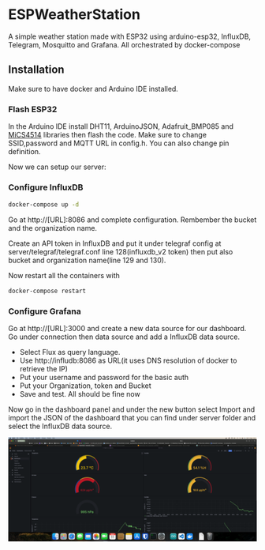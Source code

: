 # ESPWeatherStation

A simple weather station made with ESP32 using arduino-esp32, InfluxDB, Telegram, Mosquitto and Grafana. All orchestrated by docker-compose

## Installation

Make sure to have docker and Arduino IDE installed.

### Flash ESP32

In the Arduino IDE install DHT11, ArduinoJSON, Adafruit_BMP085 and [MiCS4514](https://github.com/andreock/MiCS4514-Arduino) libraries then flash the code. Make sure to change SSID,password and MQTT URL in config.h. You can also change pin definition.

Now we can setup our server:

### Configure InfluxDB

```bash
docker-compose up -d
```

Go at http://[URL]:8086 and complete configuration. Rembember the bucket and the organization name.

Create an API token in InfluxDB and put it under telegraf config at server/telegraf/telegraf.conf line 128(influxdb_v2 token) then put also bucket and organization name(line 129 and 130).

Now restart all the containers with

```bash
docker-compose restart
```

### Configure Grafana

Go at http://[URL]:3000 and create a new data source for our dashboard. Go under connection then data source and add a InfluxDB data source. 

- Select Flux as query language.
- Use http://infludb:8086 as URL(it uses DNS resolution of docker to retrieve the IP)
- Put your username and password for the basic auth
- Put your Organization, token and Bucket
- Save and test. All should be fine now

Now go in the dashboard panel and under the new button select Import and import the JSON of the dashboard that you can find under server folder and select the InfluxDB data source.

![Dashboard screenshot](https://github.com/andreock/ESPWeatherStation/blob/main/screenshot/dashboard.png?raw=true)